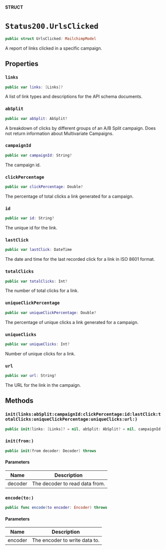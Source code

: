 **STRUCT**

# `Status200.UrlsClicked`

```swift
public struct UrlsClicked: MailchimpModel
```

A report of links clicked in a specific campaign.

## Properties
### `links`

```swift
public var links: [Links]?
```

A list of link types and descriptions for the API schema documents.

### `abSplit`

```swift
public var abSplit: AbSplit?
```

A breakdown of clicks by different groups of an A/B Split campaign. Does not return information about Multivariate Campaigns.

### `campaignId`

```swift
public var campaignId: String?
```

The campaign id.

### `clickPercentage`

```swift
public var clickPercentage: Double?
```

The percentage of total clicks a link generated for a campaign.

### `id`

```swift
public var id: String?
```

The unique id for the link.

### `lastClick`

```swift
public var lastClick: DateTime
```

The date and time for the last recorded click for a link in ISO 8601 format.

### `totalClicks`

```swift
public var totalClicks: Int?
```

The number of total clicks for a link.

### `uniqueClickPercentage`

```swift
public var uniqueClickPercentage: Double?
```

The percentage of unique clicks a link generated for a campaign.

### `uniqueClicks`

```swift
public var uniqueClicks: Int?
```

Number of unique clicks for a link.

### `url`

```swift
public var url: String?
```

The URL for the link in the campaign.

## Methods
### `init(links:abSplit:campaignId:clickPercentage:id:lastClick:totalClicks:uniqueClickPercentage:uniqueClicks:url:)`

```swift
public init(links: [Links]? = nil, abSplit: AbSplit? = nil, campaignId: String? = nil, clickPercentage: Double? = nil, id: String? = nil, lastClick: Date? = nil, totalClicks: Int? = nil, uniqueClickPercentage: Double? = nil, uniqueClicks: Int? = nil, url: String? = nil)
```

### `init(from:)`

```swift
public init(from decoder: Decoder) throws
```

#### Parameters

| Name | Description |
| ---- | ----------- |
| decoder | The decoder to read data from. |

### `encode(to:)`

```swift
public func encode(to encoder: Encoder) throws
```

#### Parameters

| Name | Description |
| ---- | ----------- |
| encoder | The encoder to write data to. |